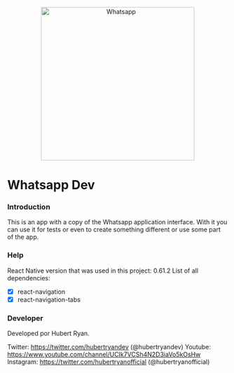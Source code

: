 <p align="center">
  <img src="https://lh3.googleusercontent.com/bYtqbOcTYOlgc6gqZ2rwb8lptHuwlNE75zYJu6Bn076-hTmvd96HH-6v7S0YUAAJXoJN.png" width="350" title="Whatsapp">
</p>

# Whatsapp Dev
### Introduction

This is an app with a copy of the Whatsapp application interface. With it you can use it for tests or even to create something different or use some part of the app.

### Help

React Native version that was used in this project: 0.61.2
List of all dependencies:

- [x] react-navigation
- [x] react-navigation-tabs

### Developer

Developed por Hubert Ryan.

Twitter: https://twitter.com/hubertryandev (@hubertryandev)
Youtube: https://www.youtube.com/channel/UCIk7VCSh4N2D3iaVo5kOsHw
Instagram: https://twitter.com/hubertryanofficial (@hubertryanofficial)


